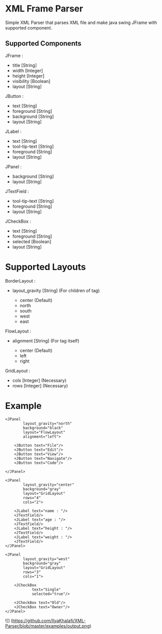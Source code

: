 # XML Frame Parser

Simple XML Parser that parses XML file and make java swing JFrame with supported component.

## Supported Components

JFrame :
  - title [String]
  - width [Integer]
  - height [Integer]
  - visibility [Boolean]
  - layout [String]

JButton :
  - text [String]
  - foreground [String]
  - background [String]
  - layout [String]

JLabel :
  - text [String]
  - tool-tip-text [String]
  - foreground [String]
  - layout [String]

JPanel :
  - background [String]
  - layout [String]

JTextField :
  - tool-tip-text [String]
  - foreground [String]
  - layout [String]

JCheckBox :
  - text [String]
  - foreground [String]
  - selected [Boolean]
  - layout [String]

# Supported Layouts

BorderLayout :
  - layout_gravity [String] (For children of tag)

    - center (Default)
    - north
    - south
    - west
    - east

FlowLayout :
  - alignment [String] (For tag itself)

    - center (Default)
    - left
    - right

GridLayout :
  - cols [Integer] (Necessary)
  - rows [Integer] (Necessary)

# Example


<JFrame
        title="Xml parser"
        width="500"
        height="300"
        layout="BorderLayout">

    <JPanel
            layout_gravity="north"
            background="black"
            layout="FlowLayout"
            alignment="left">

        <JButton text="File"/>
        <JButton text="Edit"/>
        <JButton text="View"/>
        <JButton text="Navigate"/>
        <JButton text="Code"/>

    </JPanel>

    <JPanel
            layout_gravity="center"
            background="gray"
            layout="GridLayout"
            rows="4"
            cols="2">

        <JLabel text="name : "/>
        <JTextField/>
        <JLabel text="age : "/>
        <JTextField/>
        <JLabel text="height : "/>
        <JTextField/>
        <JLabel text="weight : "/>
        <JTextField/>
    </JPanel>

    <JPanel
            layout_gravity="west"
            background="gray"
            layout="GridLayout"
            rows="3"
            cols="1">

        <JCheckBox
                text="Single"
                selected="true"/>

        <JCheckBox text="Old"/>
        <JCheckBox text="Owner"/>
    </JPanel>
</JFrame>

![] (https://github.com/IlyaKhalafi/XML-Parser/blob/master/examples/output.png)
